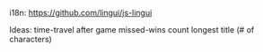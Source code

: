 
i18n: https://github.com/lingui/js-lingui

Ideas:
time-travel after game
missed-wins count
longest title (# of characters)